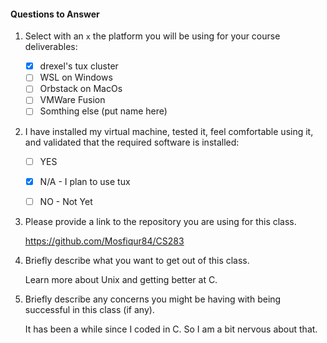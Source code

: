 #### Questions to Answer



1. Select with an `x` the platform you will be using for your course deliverables:

    - [x] drexel's tux cluster
    - [ ] WSL on Windows
    - [ ] Orbstack on MacOs
    - [ ] VMWare Fusion
    - [ ] Somthing else (put name here)

2. I have installed my virtual machine, tested it, feel comfortable using it, and validated that the required software is installed:

    - [ ] YES
    - [x] N/A - I plan to use tux
    - [ ] NO - Not Yet


3. Please provide a link to the repository you are using for this class.

      https://github.com/Mosfiqur84/CS283

4. Briefly describe what you want to get out of this class.

    Learn more about Unix and getting better at C.

5. Briefly describe any concerns you might be having with being successful in this class (if any).

    It has been a while since I coded in C. So I am a bit nervous about that. 
